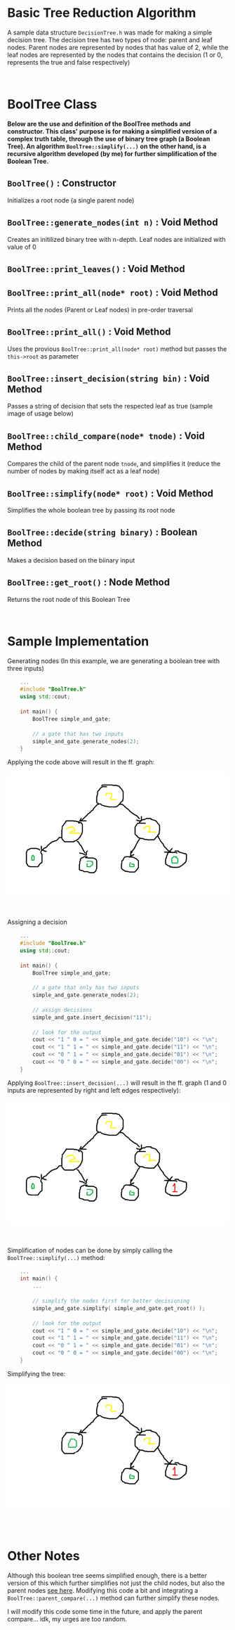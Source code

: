 # Basic Tree Reduction Algorithm
A sample data structure `DecisionTree.h` was made for making a simple decision tree. The decision tree has two types of node: parent and leaf nodes. Parent nodes are represented by nodes that has value of 2, while the leaf nodes are represented by the nodes that contains the decision (1 or 0, represents the true and false respectively)

<br/>

# BoolTree Class
**Below are the use and definition of the BoolTree methods and constructor. This class' purpose is for making a simplified version of a complex truth table, through the use of binary tree graph (a Boolean Tree). An algorithm `BoolTree::simplify(...)` on the other hand, is a recursive algorithm developed (by me) for further simplification of the Boolean Tree.**

## `BoolTree()` : Constructor
Initializes a root node (a single parent node)

## `BoolTree::generate_nodes(int n)` : Void Method
Creates an initilized binary tree with n-depth. Leaf nodes are initialized with value of 0

## `BoolTree::print_leaves()` : Void Method

## `BoolTree::print_all(node* root)` : Void Method
Prints all the nodes (Parent or Leaf nodes) in pre-order traversal

## `BoolTree::print_all()` : Void Method
Uses the provious `BoolTree::print_all(node* root)` method but passes the `this->root` as parameter

## `BoolTree::insert_decision(string bin)` : Void Method
Passes a string of decision that sets the respected leaf as true (sample image of usage below)

## `BoolTree::child_compare(node* tnode)` : Void Method
Compares the child of the parent node `tnode`, and simplifies it (reduce the number of nodes by making itself act as a leaf node)

## `BoolTree::simplify(node* root)` : Void Method
Simplifies the whole boolean tree by passing its root node

## `BoolTree::decide(string binary)` : Boolean Method
Makes a decision based on the biinary input

## `BoolTree::get_root()` : Node Method
Returns the root node of this Boolean Tree

<br/>

# Sample Implementation
Generating nodes (In this example, we are generating a boolean tree with three inputs)
```C++
	...
	#include "BoolTree.h"
	using std::cout;

	int main() {
		BoolTree simple_and_gate;

		// a gate that has two inputs
		simple_and_gate.generate_nodes(2);
	}
```
Applying the code above will result in the ff. graph:

![BoolTree Graph](/Images/node_image_1.png "Node Generated with depth of 2 (2 inputs)")

<br/>

Assigning a decision
```C++
	...
	#include "BoolTree.h"
	using std::cout;

	int main() {
		BoolTree simple_and_gate;

		// a gate that only has two inputs
		simple_and_gate.generate_nodes(2);

		// assign decisions
		simple_and_gate.insert_decision("11");

		// look for the output
		cout << "1 ^ 0 = " << simple_and_gate.decide("10") << "\n";
		cout << "1 ^ 1 = " << simple_and_gate.decide("11") << "\n";
		cout << "0 ^ 1 = " << simple_and_gate.decide("01") << "\n";
		cout << "0 ^ 0 = " << simple_and_gate.decide("00") << "\n";
	}
```

Applying `BoolTree::insert_decision(...)` will result in the ff. graph (1 and 0 inputs are represented by right and left edges respectively):

![Bool Tree Graph with decision](/Images/node_image_2.png "Inserted true on decision '11'")

<br/>

Simplification of nodes can be done by simply calling the `BoolTree::simplify(...)` method:
```C++
	...
	int main() {
		...

		// simplify the nodes first for better decisioning
		simple_and_gate.simplify( simple_and_gate.get_root() );

		// look for the output
		cout << "1 ^ 0 = " << simple_and_gate.decide("10") << "\n";
		cout << "1 ^ 1 = " << simple_and_gate.decide("11") << "\n";
		cout << "0 ^ 1 = " << simple_and_gate.decide("01") << "\n";
		cout << "0 ^ 0 = " << simple_and_gate.decide("00") << "\n";
	}
```

Simplifying the tree:

![Simplified bool tree](/Images/node_image_3.png "Simplified version of the tree above")

<br/>
<br/>

# Other Notes
Although this boolean tree seems simplified enough, there is a better version of this which further simplifies not just the child nodes, but also the
parent nodes [see here](https://daixieit.com/article/index/id/1170). Modifying this code a bit and integrating a `BoolTree::parent_compare(...)` method can further simplify these nodes.

I will modify this code some time in the future, and apply the parent compare... idk, my urges are too random.